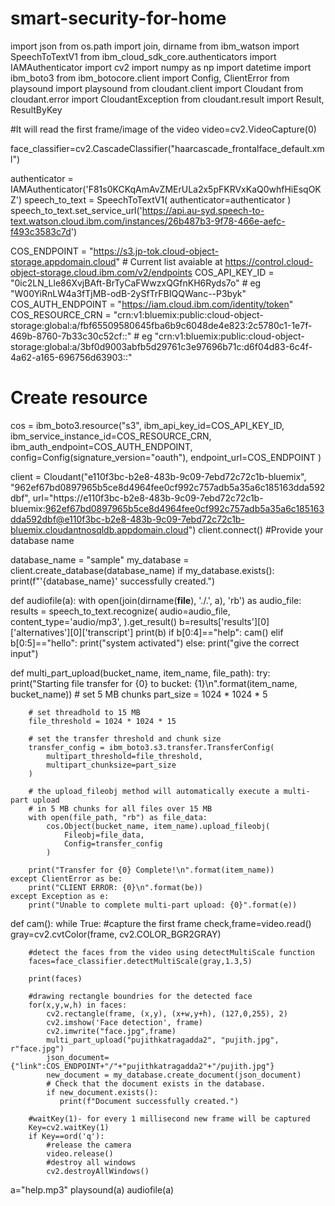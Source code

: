 # smart-security-for-home
import json
from os.path import join, dirname
from ibm_watson import SpeechToTextV1
from ibm_cloud_sdk_core.authenticators import IAMAuthenticator
import cv2
import numpy as np
import datetime
import ibm_boto3
from ibm_botocore.client import Config, ClientError
from playsound import playsound
from cloudant.client import Cloudant
from cloudant.error import CloudantException
from cloudant.result import Result, ResultByKey

#It will read the first frame/image of the video
video=cv2.VideoCapture(0)

face_classifier=cv2.CascadeClassifier("haarcascade_frontalface_default.xml")

authenticator = IAMAuthenticator('F81s0KCKqAmAvZMErULa2x5pFKRVxKaQ0whfHiEsqOKZ')
speech_to_text = SpeechToTextV1(
    authenticator=authenticator
)
speech_to_text.set_service_url('https://api.au-syd.speech-to-text.watson.cloud.ibm.com/instances/26b487b3-9f78-466e-aefc-f493c3583c7d')

COS_ENDPOINT = "https://s3.jp-tok.cloud-object-storage.appdomain.cloud" # Current list avaiable at https://control.cloud-object-storage.cloud.ibm.com/v2/endpoints
COS_API_KEY_ID = "0ic2LN_Lle86XvjBAft-BrTyCaFWwzxQGfnKH6Ryds7o" # eg "W00YiRnLW4a3fTjMB-odB-2ySfTrFBIQQWanc--P3byk"
COS_AUTH_ENDPOINT = "https://iam.cloud.ibm.com/identity/token"
COS_RESOURCE_CRN = "crn:v1:bluemix:public:cloud-object-storage:global:a/fbf65509580645fba6b9c6048de4e823:2c5780c1-1e7f-469b-8760-7b33c30c52cf::" # eg "crn:v1:bluemix:public:cloud-object-storage:global:a/3bf0d9003abfb5d29761c3e97696b71c:d6f04d83-6c4f-4a62-a165-696756d63903::"

# Create resource
cos = ibm_boto3.resource("s3",
    ibm_api_key_id=COS_API_KEY_ID,
    ibm_service_instance_id=COS_RESOURCE_CRN,
    ibm_auth_endpoint=COS_AUTH_ENDPOINT,
    config=Config(signature_version="oauth"),
    endpoint_url=COS_ENDPOINT
)


client = Cloudant("e110f3bc-b2e8-483b-9c09-7ebd72c72c1b-bluemix", "962ef67bd0897965b5ce8d4964fee0cf992c757adb5a35a6c185163dda592dbf", url="https://e110f3bc-b2e8-483b-9c09-7ebd72c72c1b-bluemix:962ef67bd0897965b5ce8d4964fee0cf992c757adb5a35a6c185163dda592dbf@e110f3bc-b2e8-483b-9c09-7ebd72c72c1b-bluemix.cloudantnosqldb.appdomain.cloud")
client.connect()
#Provide your database name

database_name = "sample"
my_database = client.create_database(database_name)
if my_database.exists():
   print(f"'{database_name}' successfully created.")



def audiofile(a):
    with open(join(dirname(__file__), './.', a),
                   'rb') as audio_file:
        results = speech_to_text.recognize(
            audio=audio_file,
            content_type='audio/mp3',
        ).get_result()
    b=results['results'][0]['alternatives'][0]['transcript']
    print(b)
    if b[0:4]=="help":
        cam()
    elif b[0:5]=="hello":
        print("system activated")
    else:
        print("give the correct input")


def multi_part_upload(bucket_name, item_name, file_path):
    try:
        print("Starting file transfer for {0} to bucket: {1}\n".format(item_name, bucket_name))
        # set 5 MB chunks
        part_size = 1024 * 1024 * 5

        # set threadhold to 15 MB
        file_threshold = 1024 * 1024 * 15

        # set the transfer threshold and chunk size
        transfer_config = ibm_boto3.s3.transfer.TransferConfig(
            multipart_threshold=file_threshold,
            multipart_chunksize=part_size
        )

        # the upload_fileobj method will automatically execute a multi-part upload
        # in 5 MB chunks for all files over 15 MB
        with open(file_path, "rb") as file_data:
            cos.Object(bucket_name, item_name).upload_fileobj(
                Fileobj=file_data,
                Config=transfer_config
            )

        print("Transfer for {0} Complete!\n".format(item_name))
    except ClientError as be:
        print("CLIENT ERROR: {0}\n".format(be))
    except Exception as e:
        print("Unable to complete multi-part upload: {0}".format(e))

    

def cam():
    while True:
        #capture the first frame
        check,frame=video.read()
        gray=cv2.cvtColor(frame, cv2.COLOR_BGR2GRAY)
        
        #detect the faces from the video using detectMultiScale function
        faces=face_classifier.detectMultiScale(gray,1.3,5)
        
        print(faces)
        
        #drawing rectangle boundries for the detected face
        for(x,y,w,h) in faces:
            cv2.rectangle(frame, (x,y), (x+w,y+h), (127,0,255), 2)
            cv2.imshow('Face detection', frame)
            cv2.imwrite("face.jpg",frame)
            multi_part_upload("pujithkatragadda2", "pujith.jpg", r"face.jpg")
            json_document={"link":COS_ENDPOINT+"/"+"pujithkatragadda2"+"/pujith.jpg"}
            new_document = my_database.create_document(json_document)
            # Check that the document exists in the database.
            if new_document.exists():
               print(f"Document successfully created.")

        #waitKey(1)- for every 1 millisecond new frame will be captured
        Key=cv2.waitKey(1)
        if Key==ord('q'):
            #release the camera
            video.release()
            #destroy all windows
            cv2.destroyAllWindows()

a="help.mp3"
playsound(a)
audiofile(a)




